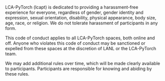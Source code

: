 LCA-PyTorch (lcapt) is dedicated to providing a harassment-free experience for everyone, regardless of gender, gender identity and expression, sexual orientation, disability, physical appearance, body size, age, race, or religion. We do not tolerate harassment of participants in any form.

This code of conduct applies to all LCA-PyTorch spaces, both online and off. Anyone who violates this code of conduct may be sanctioned or expelled from these spaces at the discretion of LANL or the LCA-PyTorch team.

We may add additional rules over time, which will be made clearly available to participants. Participants are responsible for knowing and abiding by these rules.
